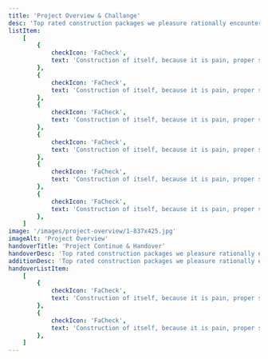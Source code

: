 ```yaml
---
title: 'Project Overview & Challange'
desc: 'Top rated construction packages we pleasure rationally encounter consequences interesting who loves or pursue or desires to obtain These cases are perfectly simple and easy to distinguish. In a free hour, when our power the choice is untrammelled and when nothing prevents our being able to do what we like best, every pleasure is to be welcomed and every pain avoided. But in certain circumstances'
listItem:
    [
        {
            checkIcon: 'FaCheck',
            text: 'Construction of itself, because it is pain, proper style design occur pleasure',
        },
        {
            checkIcon: 'FaCheck',
            text: 'Construction of itself, because it is pain, proper style design occur pleasure',
        },
        {
            checkIcon: 'FaCheck',
            text: 'Construction of itself, because it is pain, proper style design occur pleasure',
        },
        {
            checkIcon: 'FaCheck',
            text: 'Construction of itself, because it is pain, proper style design occur pleasure',
        },
        {
            checkIcon: 'FaCheck',
            text: 'Construction of itself, because it is pain, proper style design occur pleasure',
        },
        {
            checkIcon: 'FaCheck',
            text: 'Construction of itself, because it is pain, proper style design occur pleasure',
        },
    ]
image: '/images/project-overview/1-837x425.jpg'
imageAlt: 'Project Overview'
handoverTitle: 'Project Continue & Handover'
handoverDesc: 'Top rated construction packages we pleasure rationally encounter consequences interesting who loves or pursue or desires to obtain These cases are perfectly simple and easy to distinguish. In a free hour, when our power the choice is untrammelled and when nothing prevents our being able to do what we like best, every pleasure is to be welcomed and every pain avoided. But in certain circumstances'
additionDesc: 'Top rated construction packages we pleasure rationally encounter consequences interesting who loves or pursue or desires to obtain These cases are perfectly simple and easy to distinguish. In a free hour'
handoverListItem:
    [
        {
            checkIcon: 'FaCheck',
            text: 'Construction of itself, because it is pain, proper style design occur pleasure',
        },
        {
            checkIcon: 'FaCheck',
            text: 'Construction of itself, because it is pain, proper style design occur pleasure',
        },
    ]
---
```

